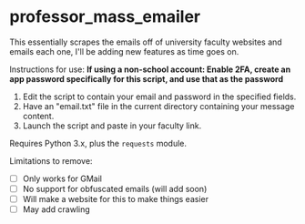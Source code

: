 # professor_mass_emailer
This essentially scrapes the emails off of university faculty websites and emails each one,
I'll be adding new features as time goes on.

Instructions for use:
**If using a non-school account: Enable 2FA, create an app password specifically for this script, and use that as the password**

1. Edit the script to contain your email and password in the specified fields.
2. Have an "email.txt" file in the current directory containing your message content.
3. Launch the script and paste in your faculty link.

Requires Python 3.x, plus the `requests` module.

Limitations to remove:
- [ ] Only works for GMail
- [ ] No support for obfuscated emails (will add soon)
- [ ] Will make a website for this to make things easier
- [ ] May add crawling
